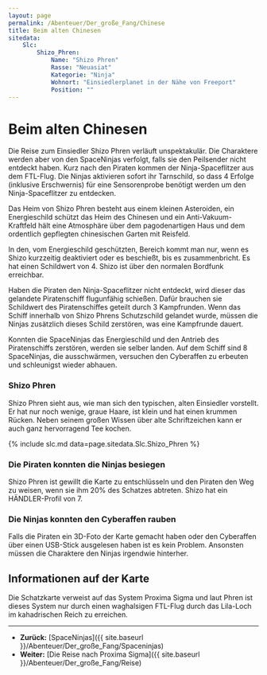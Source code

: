 ```yaml
---
layout: page
permalink: /Abenteuer/Der_große_Fang/Chinese
title: Beim alten Chinesen
sitedata:
    Slc:
        Shizo_Phren:
            Name: "Shizo Phren"
            Rasse: "Neuasiat"
            Kategorie: "Ninja"
            Wohnort: "Einsiedlerplanet in der Nähe von Freeport"
            Position: ""
---
```


# Beim alten Chinesen

Die Reise zum Einsiedler Shizo Phren verläuft unspektakulär. Die Charaktere werden aber von den SpaceNinjas verfolgt, falls sie den Peilsender nicht entdeckt haben. Kurz nach den Piraten kommen der Ninja-Spaceflitzer aus dem FTL-Flug. Die Ninjas aktivieren sofort ihr Tarnschild, so dass 4 Erfolge (inklusive Erschwernis) für eine Sensorenprobe benötigt werden um den Ninja-Spaceflitzer zu entdecken.

Das Heim von Shizo Phren besteht aus einem kleinen Asteroiden, ein Energieschild schützt das Heim des Chinesen und ein Anti-Vakuum-Kraftfeld hält eine Atmosphäre über dem pagodenartigen Haus und dem ordentlich gepflegten chinesischen Garten mit Reisfeld.

In den, vom Energieschild geschützten, Bereich kommt man nur, wenn es Shizo kurzzeitig deaktiviert oder es beschießt, bis es zusammenbricht. Es hat einen Schildwert von 4. Shizo ist über den normalen Bordfunk erreichbar.

Haben die Piraten den Ninja-Spaceflitzer nicht entdeckt, wird dieser das gelandete Piratenschiff flugunfähig schießen. Dafür brauchen sie Schildwert des Piratenschiffes geteilt durch 3 Kampfrunden. Wenn das Schiff innerhalb von Shizo Phrens Schutzschild gelandet wurde, müssen die Ninjas zusätzlich dieses Schild zerstören, was eine Kampfrunde dauert.

Konnten die SpaceNinjas das Energieschild und den Antrieb des Piratenschiffs zerstören, werden sie selber landen. Auf dem Schiff sind 8 SpaceNinjas, die ausschwärmen, versuchen den Cyberaffen zu erbeuten und schleunigst wieder abhauen.

### Shizo Phren

Shizo Phren sieht aus, wie man sich den typischen, alten Einsiedler vorstellt. Er hat nur noch wenige, graue Haare, ist klein und hat einen krummen Rücken. Neben seinem großen Wissen über alte Schriftzeichen kann er auch ganz hervorragend Tee kochen.

{% include slc.md data=page.sitedata.Slc.Shizo_Phren %}

### Die Piraten konnten die Ninjas besiegen

Shizo Phren ist gewillt die Karte zu entschlüsseln und den Piraten den Weg zu weisen, wenn sie ihm 20% des Schatzes abtreten. Shizo hat ein HÄNDLER-Profil von 7.

### Die Ninjas konnten den Cyberaffen rauben

Falls die Piraten ein 3D-Foto der Karte gemacht haben oder den Cyberaffen über einen USB-Stick ausgelesen haben ist es kein Problem. Ansonsten müssen die Charaktere den Ninjas irgendwie hinterher.

## Informationen auf der Karte

Die Schatzkarte verweist auf das System Proxima Sigma und laut Phren ist dieses System nur durch einen waghalsigen FTL-Flug durch das Lila-Loch im kahadrischen Reich zu erreichen.

***

- **Zurück:** [SpaceNinjas]({{ site.baseurl }}/Abenteuer/Der_große_Fang/Spaceninjas)
- **Weiter:** [Die Reise nach Proxima Sigma]({{ site.baseurl }}/Abenteuer/Der_große_Fang/Reise)
